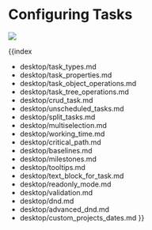 Configuring Tasks
================================

<img src="desktop/gantt_tasks.png"/>

{{index
- desktop/task_types.md
- desktop/task_properties.md
- desktop/task_object_operations.md
- desktop/task_tree_operations.md
- desktop/crud_task.md
- desktop/unscheduled_tasks.md
- desktop/split_tasks.md
- desktop/multiselection.md
- desktop/working_time.md
- desktop/critical_path.md
- desktop/baselines.md
- desktop/milestones.md
- desktop/tooltips.md
- desktop/text_block_for_task.md
- desktop/readonly_mode.md
- desktop/validation.md
- desktop/dnd.md
- desktop/advanced_dnd.md
- desktop/custom_projects_dates.md
}}